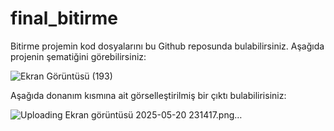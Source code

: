 # final_bitirme

 Bitirme projemin kod dosyalarını bu Github reposunda bulabilirsiniz.
 Aşağıda projenin şematiğini görebilirsiniz:

  ![Ekran Görüntüsü (193)](https://github.com/user-attachments/assets/55743323-655c-41c0-9ccc-eefb504f813a)

  Aşağıda donanım kısmına ait görselleştirilmiş bir çıktı bulabilirisiniz:
  
![Uploading Ekran görüntüsü 2025-05-20 231417.png…]()

